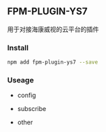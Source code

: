## FPM-PLUGIN-YS7
用于对接海康威视的云平台的插件

### Install
```bash
npm add fpm-plugin-ys7 --save
```

### Useage

- config

- subscribe

- other